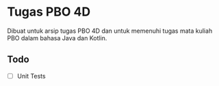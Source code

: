 # Tugas PBO 4D

Dibuat untuk arsip tugas PBO 4D dan untuk memenuhi tugas mata kuliah PBO dalam bahasa Java dan Kotlin.

## Todo
- [ ] Unit Tests